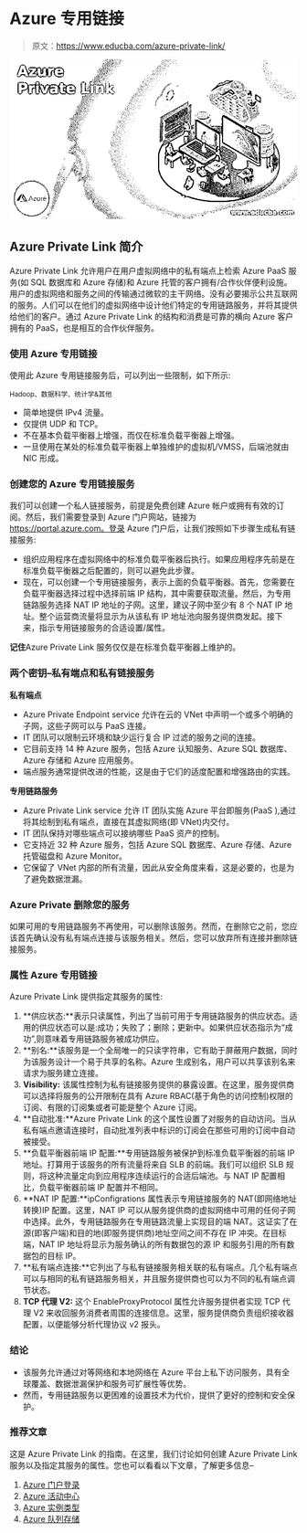 # Azure 专用链接

> 原文：<https://www.educba.com/azure-private-link/>

![Azure Private Link](img/257084c2959243ebf3981da8cf302f1e.png)



## Azure Private Link 简介

Azure Private Link 允许用户在用户虚拟网络中的私有端点上检索 Azure PaaS 服务(如 SQL 数据库和 Azure 存储)和 Azure 托管的客户拥有/合作伙伴便利设施。用户的虚拟网络和服务之间的传输通过微软的主干网络。没有必要揭示公共互联网的服务。人们可以在他们的虚拟网络中设计他们特定的专用链路服务，并将其提供给他们的客户。通过 Azure Private Link 的结构和消费是可靠的横向 Azure 客户拥有的 PaaS，也是相互的合作伙伴服务。

### 使用 Azure 专用链接

使用此 Azure 专用链接服务后，可以列出一些限制，如下所示:

<small>Hadoop、数据科学、统计学&其他</small>

*   简单地提供 IPv4 流量。
*   仅提供 UDP 和 TCP。
*   不在基本负载平衡器上增强，而仅在标准负载平衡器上增强。
*   一旦使用在某处的标准负载平衡器上单独维护的虚拟机/VMSS，后端池就由 NIC 形成。

### 创建您的 Azure 专用链接服务

我们可以创建一个私人链接服务，前提是免费创建 Azure 帐户或拥有有效的订阅。然后，我们需要登录到 Azure 门户网站，链接为 https://portal.azure.com。登录 Azure 门户后，让我们按照如下步骤生成私有链接服务:

*   组织应用程序在虚拟网络中的标准负载平衡器后执行。如果应用程序先前是在标准负载平衡器之后配置的，则可以避免此步骤。
*   现在，可以创建一个专用链接服务，表示上面的负载平衡器。首先，您需要在负载平衡器选择过程中选择前端 IP 结构，其中需要获取流量。然后，为专用链路服务选择 NAT IP 地址的子网。这里，建议子网中至少有 8 个 NAT IP 地址。整个运营商流量将显示为从该私有 IP 地址池向服务提供商发起。接下来，指示专用链接服务的合适设置/属性。

**记住**Azure Private Link 服务仅仅是在标准负载平衡器上维护的。

### 两个密钥–私有端点和私有链接服务

**私有端点**

*   Azure Private Endpoint service 允许在云的 VNet 中声明一个或多个明确的子网，这些子网可以与 PaaS 连接。
*   IT 团队可以限制云环境和缺少运行复合 IP 过滤的服务之间的连接。
*   它目前支持 14 种 Azure 服务，包括 Azure 认知服务、Azure SQL 数据库、Azure 存储和 Azure 应用服务。
*   端点服务通常提供改进的性能，这是由于它们的适度配置和增强路由的实践。

**专用链路服务**

*   Azure Private Link service 允许 IT 团队实施 Azure 平台即服务(PaaS ),通过将其绘制到私有端点，直接在其虚拟网络(即 VNet)内交付。
*   IT 团队保持对哪些端点可以接纳哪些 PaaS 资产的控制。
*   它支持近 32 种 Azure 服务，包括 Azure SQL 数据库、Azure 存储、Azure 托管磁盘和 Azure Monitor。
*   它保留了 VNet 内部的所有流量，因此从安全角度来看，这是必要的，也是为了避免数据泄漏。

### Azure Private 删除您的服务

如果可用的专用链路服务不再使用，可以删除该服务。然而，在删除它之前，您应该首先确认没有私有端点连接与该服务相关。然后，您可以放弃所有连接并删除链接服务。

### 属性 Azure 专用链接

Azure Private Link 提供指定其服务的属性:

1.  **供应状态:**表示只读属性，列出了当前可用于专用链路服务的供应状态。适用的供应状态可以是:成功；失败了；删除；更新中。如果供应状态指示为“成功”,则意味着专用链路服务被成功供应。
2.  **别名:**该服务是一个全局唯一的只读字符串，它有助于屏蔽用户数据，同时为该服务设计一个易于共享的名称。Azure 生成别名，用户可以共享该别名来请求为服务建立连接。
3.  **Visibility:** 该属性控制为私有链接服务提供的暴露设置。在这里，服务提供商可以选择将服务的公开限制在具有 Azure RBAC(基于角色的访问控制)权限的订阅、有限的订阅集或者可能是整个 Azure 订阅。
4.  **自动批准:**Azure Private Link 的这个属性设置了对服务的自动访问。当从私有端点邀请连接时，自动批准列表中标识的订阅会在那些可用的订阅中自动被接受。
5.  **负载平衡器前端 IP 配置:**专用链路服务被保护到标准负载平衡器的前端 IP 地址。打算用于该服务的所有流量将来自 SLB 的前端。我们可以组织 SLB 规则，将这种流量定向到应用程序连续运行的合适后端池。与 NAT IP 配置相比，负载平衡器前端 IP 配置并不相同。
6.  **NAT IP 配置:**ipConfigrations 属性表示专用链接服务的 NAT(即网络地址转换)IP 配置。这里，NAT IP 可以从服务提供商的虚拟网络中可用的任何子网中选择。此外，专用链路服务在专用链路流量上实现目的端 NAT。这证实了在源(即客户端)和目的地(即服务提供商)地址空间之间不存在 IP 冲突。在目标端，NAT IP 地址将显示为服务确认的所有数据包的源 IP 和服务引用的所有数据包的目标 IP。
7.  **私有端点连接:**它列出了与私有链接服务相关联的私有端点。几个私有端点可以与相同的私有链路服务相关，并且服务提供商也可以为不同的私有端点调节状态。
8.  **TCP 代理 V2:** 这个 EnableProxyProtocol 属性允许服务提供者实现 TCP 代理 V2 来收回服务消费者周围的连接信息。这里，服务提供商负责组织接收器配置，以便能够分析代理协议 v2 报头。

### 结论

*   该服务允许通过对等网络和本地网络在 Azure 平台上私下访问服务，具有全球覆盖、数据泄漏保护和服务可扩展性等优势。
*   然而，专用链路服务以更困难的设置技术为代价，提供了更好的控制和安全保护。

### 推荐文章

这是 Azure Private Link 的指南。在这里，我们讨论如何创建 Azure Private Link 服务以及指定其服务的属性。您也可以看看以下文章，了解更多信息–

1.  [Azure 门户登录](https://www.educba.com/azure-portal-login/)
2.  [Azure 活动中心](https://www.educba.com/azure-event-hub/)
3.  [Azure 实例类型](https://www.educba.com/azure-instance-types/)
4.  [Azure 队列存储](https://www.educba.com/azure-queue-storage/)





